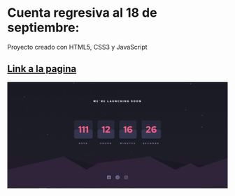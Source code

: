 # Cuenta regresiva al 18 de septiembre:
Proyecto creado con HTML5, CSS3 y JavaScript 

## [Link a la pagina](https://emilianogorgellon.github.io/cuenta-regresiva/ "Link a la pagina")

[![Cuenta-Regresiva](https://github.com/EmilianoGorgellon/EmilianoGorgellon.github.io/blob/master/assets/images/proyecto-3.PNG?raw=true "Cuenta-Regresiva")](https://github.com/EmilianoGorgellon/EmilianoGorgellon.github.io/blob/master/assets/images/proyecto-3.PNG?raw=true "Cuenta-Regresiva")
